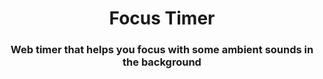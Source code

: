 <h1 align="center">
	Focus Timer
</h1>

<h3 align="center">
	 Web timer that helps you focus with some ambient sounds in the background
</h3>
